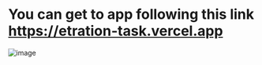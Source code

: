 # You can get to app following this link https://etration-task.vercel.app

![image](https://github.com/UAt23/etration-task/assets/38879240/594ed496-e838-4ff2-afc6-a30b429beece)
